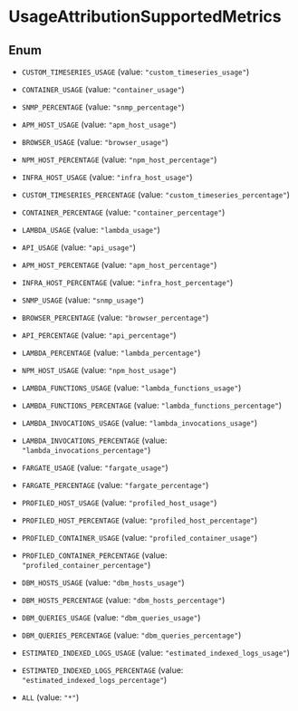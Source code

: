 # UsageAttributionSupportedMetrics

## Enum

- `CUSTOM_TIMESERIES_USAGE` (value: `"custom_timeseries_usage"`)

- `CONTAINER_USAGE` (value: `"container_usage"`)

- `SNMP_PERCENTAGE` (value: `"snmp_percentage"`)

- `APM_HOST_USAGE` (value: `"apm_host_usage"`)

- `BROWSER_USAGE` (value: `"browser_usage"`)

- `NPM_HOST_PERCENTAGE` (value: `"npm_host_percentage"`)

- `INFRA_HOST_USAGE` (value: `"infra_host_usage"`)

- `CUSTOM_TIMESERIES_PERCENTAGE` (value: `"custom_timeseries_percentage"`)

- `CONTAINER_PERCENTAGE` (value: `"container_percentage"`)

- `LAMBDA_USAGE` (value: `"lambda_usage"`)

- `API_USAGE` (value: `"api_usage"`)

- `APM_HOST_PERCENTAGE` (value: `"apm_host_percentage"`)

- `INFRA_HOST_PERCENTAGE` (value: `"infra_host_percentage"`)

- `SNMP_USAGE` (value: `"snmp_usage"`)

- `BROWSER_PERCENTAGE` (value: `"browser_percentage"`)

- `API_PERCENTAGE` (value: `"api_percentage"`)

- `LAMBDA_PERCENTAGE` (value: `"lambda_percentage"`)

- `NPM_HOST_USAGE` (value: `"npm_host_usage"`)

- `LAMBDA_FUNCTIONS_USAGE` (value: `"lambda_functions_usage"`)

- `LAMBDA_FUNCTIONS_PERCENTAGE` (value: `"lambda_functions_percentage"`)

- `LAMBDA_INVOCATIONS_USAGE` (value: `"lambda_invocations_usage"`)

- `LAMBDA_INVOCATIONS_PERCENTAGE` (value: `"lambda_invocations_percentage"`)

- `FARGATE_USAGE` (value: `"fargate_usage"`)

- `FARGATE_PERCENTAGE` (value: `"fargate_percentage"`)

- `PROFILED_HOST_USAGE` (value: `"profiled_host_usage"`)

- `PROFILED_HOST_PERCENTAGE` (value: `"profiled_host_percentage"`)

- `PROFILED_CONTAINER_USAGE` (value: `"profiled_container_usage"`)

- `PROFILED_CONTAINER_PERCENTAGE` (value: `"profiled_container_percentage"`)

- `DBM_HOSTS_USAGE` (value: `"dbm_hosts_usage"`)

- `DBM_HOSTS_PERCENTAGE` (value: `"dbm_hosts_percentage"`)

- `DBM_QUERIES_USAGE` (value: `"dbm_queries_usage"`)

- `DBM_QUERIES_PERCENTAGE` (value: `"dbm_queries_percentage"`)

- `ESTIMATED_INDEXED_LOGS_USAGE` (value: `"estimated_indexed_logs_usage"`)

- `ESTIMATED_INDEXED_LOGS_PERCENTAGE` (value: `"estimated_indexed_logs_percentage"`)

- `ALL` (value: `"*"`)
